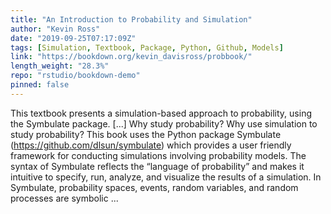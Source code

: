 ```yaml
---
title: "An Introduction to Probability and Simulation"
author: "Kevin Ross"
date: "2019-09-25T07:17:09Z"
tags: [Simulation, Textbook, Package, Python, Github, Models]
link: "https://bookdown.org/kevin_davisross/probbook/"
length_weight: "28.3%"
repo: "rstudio/bookdown-demo"
pinned: false
---
```


This textbook presents a simulation-based approach to probability, using the Symbulate package. [...] Why study probability? Why use simulation to study probability? This book uses the Python package Symbulate (https://github.com/dlsun/symbulate) which provides a user friendly framework for conducting simulations involving probability models. The syntax of Symbulate reflects the “language of probability” and makes it intuitive to specify, run, analyze, and visualize the results of a simulation. In Symbulate, probability spaces, events, random variables, and random processes are symbolic ...
